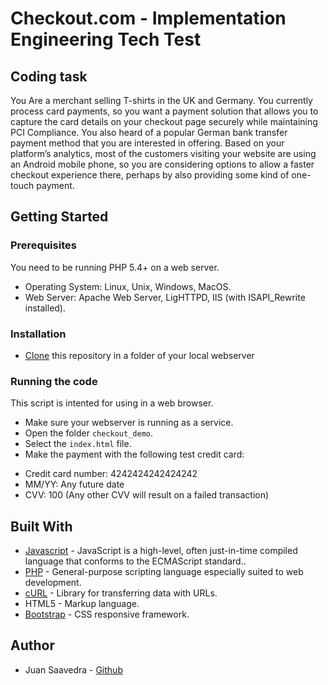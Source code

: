 # Checkout.com - Implementation Engineering Tech Test

## Coding task

You Are a merchant selling T-shirts in the UK and Germany. You currently process card
payments, so you want a payment solution that allows you to capture the card details on your
checkout page securely while maintaining PCI Compliance. You also heard of a popular
German bank transfer payment method that you are interested in offering. Based on your
platform’s analytics, most of the customers visiting your website are using an Android mobile
phone, so you are considering options to allow a faster checkout experience there, perhaps by
also providing some kind of one-touch payment.

## Getting Started

### Prerequisites

You need to be running PHP 5.4+ on a web server.

* Operating System: Linux, Unix, Windows, MacOS.
* Web Server: Apache Web Server, LigHTTPD, IIS (with ISAPI_Rewrite installed).

### Installation

* [Clone](https://github.com/saavedrajj/checkout_demo) this repository in a folder of your local webserver


### Running the code

This script is intented for using in a web browser. 

* Make sure your webserver is running as a service.
* Open the folder `checkout_demo`.
* Select the `index.html` file.
* Make the payment with the following test credit card:
- Credit card number: 4242424242424242
- MM/YY: Any future date
- CVV: 100 (Any other CVV will result on a failed transaction)

## Built With
* [Javascript](https://www.ecma-international.org/publications-and-standards/standards/ecma-262/) - JavaScript is a high-level, often just-in-time compiled language that conforms to the ECMAScript standard..
* [PHP](https://www.php.net) - General-purpose scripting language especially suited to web development.
* [cURL](https://curl.haxx.se/) - Library for transferring data with URLs.
* HTML5 - Markup language.
* [Bootstrap](https://getbootstrap.com/) - CSS responsive framework.


## Author

* Juan Saavedra - [Github](https://github.com/saavedrajj)